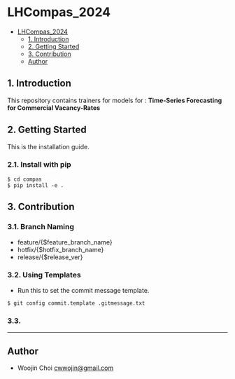 # LHCompas_2024

-   [LHCompas_2024](#lhcompas_2024)
    -   [1. Introduction](#1-introduction)
    -   [2. Getting Started](#2-getting-started)
    -   [3. Contribution](#3-contribution)
    -   [Author](#author)

## 1. Introduction

This repository contains trainers for models for : **Time-Series Forecasting for Commercial Vacancy-Rates**

## 2. Getting Started

This is the installation guide.

### 2.1. Install with pip

```shell
$ cd compas
$ pip install -e .
```

## 3. Contribution

### 3.1. Branch Naming

-   feature/{$feature_branch_name}
-   hotfix/{$hotfix_branch_name}
-   release/{$release_ver}

### 3.2. Using Templates

-   Run this to set the commit message template.

```shell
$ git config commit.template .gitmessage.txt
```

### 3.3.

---

## Author

-   Woojin Choi <cwwojin@gmail.com> <br/>
